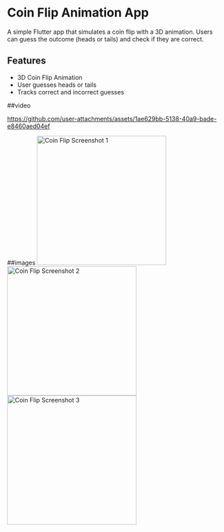 # Coin Flip Animation App

A simple Flutter app that simulates a coin flip with a 3D animation. Users can guess the outcome (heads or tails) and check if they are correct.

## Features

- 3D Coin Flip Animation
- User guesses heads or tails
- Tracks correct and incorrect guesses

##video



https://github.com/user-attachments/assets/1ae629bb-5138-40a9-bade-e8460aed04ef


##images
<img src="https://github.com/user-attachments/assets/14c43921-d0c2-419b-bb00-777a09fb22a8" alt="Coin Flip Screenshot 1" width="300" />
<img src="https://github.com/user-attachments/assets/630a9aa4-36e5-423e-97df-f99645bb5507" alt="Coin Flip Screenshot 2" width="300" />
<img src="https://github.com/user-attachments/assets/e9d40dc8-ec5f-45e9-b9e2-3dd2b4262d2b" alt="Coin Flip Screenshot 3" width="300" />

